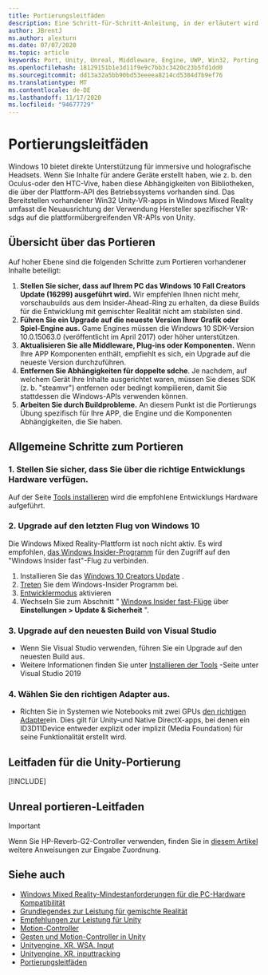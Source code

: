 ```yaml
---
title: Portierungsleitfäden
description: Eine Schritt-für-Schritt-Anleitung, in der erläutert wird, wie Sie eine vorhandene immersive Anwendung in Windows Mixed Reality portieren.
author: JBrentJ
ms.author: alexturn
ms.date: 07/07/2020
ms.topic: article
keywords: Port, Unity, Unreal, Middleware, Engine, UWP, Win32, Porting, hololens 1. gen, Mixed Reality-Headset, Windows Mixed Reality-Headset, Migration, Windows 10, Eingabe Zuordnung,
ms.openlocfilehash: 18129151b1e3d11f9e9c7bb3c3420c23b5fd1dd0
ms.sourcegitcommit: dd13a32a5bb90bd53eeeea8214cd5384d7b9ef76
ms.translationtype: MT
ms.contentlocale: de-DE
ms.lasthandoff: 11/17/2020
ms.locfileid: "94677729"
---
```

# <a name="porting-guides"></a>Portierungsleitfäden

Windows 10 bietet direkte Unterstützung für immersive und holografische Headsets. Wenn Sie Inhalte für andere Geräte erstellt haben, wie z. b. den Oculus-oder den HTC-Vive, haben diese Abhängigkeiten von Bibliotheken, die über der Plattform-API des Betriebssystems vorhanden sind. Das Bereitstellen vorhandener Win32 Unity-VR-apps in Windows Mixed Reality umfasst die Neuausrichtung der Verwendung Hersteller spezifischer VR-sdgs auf die plattformübergreifenden VR-APIs von Unity.

## <a name="porting-overview"></a>Übersicht über das Portieren

Auf hoher Ebene sind die folgenden Schritte zum Portieren vorhandener Inhalte beteiligt:
1. **Stellen Sie sicher, dass auf Ihrem PC das Windows 10 Fall Creators Update (16299) ausgeführt wird.** Wir empfehlen Ihnen nicht mehr, vorschaubuilds aus dem Insider-Ahead-Ring zu erhalten, da diese Builds für die Entwicklung mit gemischter Realität nicht am stabilsten sind.
2. **Führen Sie ein Upgrade auf die neueste Version Ihrer Grafik oder Spiel-Engine aus.** Game Engines müssen die Windows 10 SDK-Version 10.0.15063.0 (veröffentlicht im April 2017) oder höher unterstützen.
3. **Aktualisieren Sie alle Middleware, Plug-ins oder Komponenten.** Wenn Ihre APP Komponenten enthält, empfiehlt es sich, ein Upgrade auf die neueste Version durchzuführen.
4. **Entfernen Sie Abhängigkeiten für doppelte sdche**. Je nachdem, auf welchem Gerät Ihre Inhalte ausgerichtet waren, müssen Sie dieses SDK (z. b. "steamvr") entfernen oder bedingt kompilieren, damit Sie stattdessen die Windows-APIs verwenden können.
5. **Arbeiten Sie durch Buildprobleme.** An diesem Punkt ist die Portierungs Übung spezifisch für Ihre APP, die Engine und die Komponenten Abhängigkeiten, die Sie haben.

## <a name="common-porting-steps"></a>Allgemeine Schritte zum Portieren

### <a name="1-make-sure-you-have-the-right-development-hardware"></a>1. Stellen Sie sicher, dass Sie über die richtige Entwicklungs Hardware verfügen.

Auf der Seite [Tools installieren](../install-the-tools.md#immersive-vr-headset-requirements) wird die empfohlene Entwicklungs Hardware aufgeführt.

### <a name="2-upgrade-to-the-latest-flight-of-windows-10"></a>2. Upgrade auf den letzten Flug von Windows 10

Die Windows Mixed Reality-Plattform ist noch nicht aktiv. Es wird empfohlen, [das Windows Insider-Programm](https://insider.windows.com/) für den Zugriff auf den "Windows Insider fast"-Flug zu verbinden.
1. Installieren Sie das [Windows 10 Creators Update](https://www.microsoft.com/software-download/windows10) .
2. [Treten](https://insider.windows.com/) Sie dem Windows-Insider Programm bei.
3. [Entwicklermodus](https://docs.microsoft.com/windows/uwp/get-started/enable-your-device-for-development) aktivieren
4. Wechseln Sie zum Abschnitt " [Windows Insider fast-Flüge](https://blogs.technet.microsoft.com/uktechnet/2016/07/01/joining-insider-preview) über **Einstellungen > Update & Sicherheit** ".

### <a name="3-upgrade-to-the-most-recent-build-of-visual-studio"></a>3. Upgrade auf den neuesten Build von Visual Studio
* Wenn Sie Visual Studio verwenden, führen Sie ein Upgrade auf den neuesten Build aus.
* Weitere Informationen finden Sie unter [Installieren der Tools](../install-the-tools.md#installation-checklist) -Seite unter Visual Studio 2019

### <a name="4-choose-the-correct-adapter"></a>4. Wählen Sie den richtigen Adapter aus.
* Richten Sie in Systemen wie Notebooks mit zwei GPUs [den richtigen Adapter](../native/rendering-in-directx.md#hybrid-graphics-pcs-and-mixed-reality-applications)ein. Dies gilt für Unity-und Native DirectX-apps, bei denen ein ID3D11Device entweder explizit oder implizit (Media Foundation) für seine Funktionalität erstellt wird.

## <a name="unity-porting-guidance"></a>Leitfaden für die Unity-Portierung

[!INCLUDE[](includes/unity-porting-guidance.md)]

## <a name="unreal-porting-guidance"></a>Unreal portieren-Leitfaden

> [!IMPORTANT]
> Wenn Sie HP-Reverb-G2-Controller verwenden, finden Sie in [diesem Artikel](../unreal/unreal-reverb-g2-controllers.md) weitere Anweisungen zur Eingabe Zuordnung.

## <a name="see-also"></a>Siehe auch
* [Windows Mixed Reality-Mindestanforderungen für die PC-Hardware Kompatibilität](https://docs.microsoft.com/windows/mixed-reality/enthusiast-guide/windows-mixed-reality-minimum-pc-hardware-compatibility-guidelines)
* [Grundlegendes zur Leistung für gemischte Realität](../platform-capabilities-and-apis/understanding-performance-for-mixed-reality.md)
* [Empfehlungen zur Leistung für Unity](../unity/performance-recommendations-for-unity.md)
* [Motion-Controller](../../design/motion-controllers.md)
* [Gesten und Motion-Controller in Unity](../unity/gestures-and-motion-controllers-in-unity.md)
* [Unityengine. XR. WSA. Input](https://docs.unity3d.com/ScriptReference/XR.WSA.Input.InteractionManager.html)
* [Unityengine. XR. inputtracking](https://docs.unity3d.com/ScriptReference/XR.InputTracking.html)
* [Portierungsleitfäden](porting-guides.md)